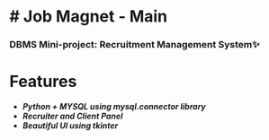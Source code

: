   

# # Job Magnet - Main

###  DBMS Mini-project: Recruitment Management System✨


# Features
- ***Python + MYSQL using mysql.connector library***
- ***Recruiter and Client Panel***
- ***Beautiful UI using tkinter***


